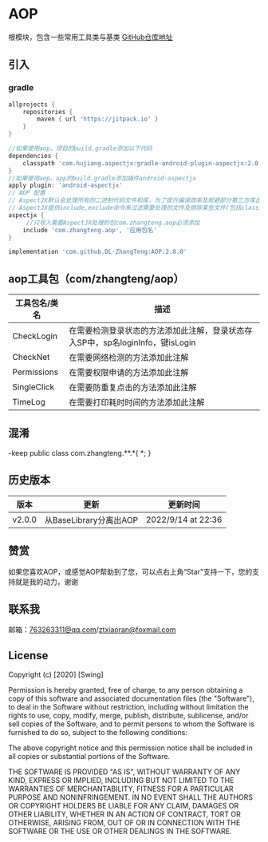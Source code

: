 
# AOP
根模块，包含一些常用工具类与基类
[GitHub仓库地址](https://github.com/DL-ZhangTeng/AOP)
## 引入
### gradle
```groovy
allprojects {
    repositories {
        maven { url 'https://jitpack.io' }
    }
}

//如果使用aop，项目的build.gradle添加以下代码
dependencies {
    classpath 'com.hujiang.aspectjx:gradle-android-plugin-aspectjx:2.0.10'
}
//如果使用aop，app的build.gradle添加插件android-aspectjx
apply plugin: 'android-aspectjx'
// AOP 配置
// AspectJX默认会处理所有的二进制代码文件和库，为了提升编译效率及规避部分第三方库出现的编译兼容性问题，
// AspectJX提供include,exclude命令来过滤需要处理的文件及排除某些文件(包括class文件及jar文件)。
aspectjx {
     //只导入需要AspectJX处理的包com.zhangteng.aop必须添加
    include 'com.zhangteng.aop', '应用包名'
}

implementation 'com.github.DL-ZhangTeng:AOP:2.0.0'
```
## aop工具包（com/zhangteng/aop）
工具包名/类名| 描述
--- | ---
CheckLogin| 在需要检测登录状态的方法添加此注解，登录状态存入SP中，sp名loginInfo，键isLogin
CheckNet| 在需要网络检测的方法添加此注解
Permissions| 在需要权限申请的方法添加此注解
SingleClick| 在需要防重复点击的方法添加此注解
TimeLog| 在需要打印耗时时间的方法添加此注解

## 混淆
-keep public class com.zhangteng.**.*{ *; }
## 历史版本

版本| 更新| 更新时间
--- | --- | ---
v2.0.0| 从BaseLibrary分离出AOP| 2022/9/14 at 22:36

## 赞赏
如果您喜欢AOP，或感觉AOP帮助到了您，可以点右上角“Star”支持一下，您的支持就是我的动力，谢谢

## 联系我
邮箱：763263311@qq.com/ztxiaoran@foxmail.com

## License
Copyright (c) [2020] [Swing]

Permission is hereby granted, free of charge, to any person obtaining a copy
of this software and associated documentation files (the "Software"), to deal
in the Software without restriction, including without limitation the rights
to use, copy, modify, merge, publish, distribute, sublicense, and/or sell
copies of the Software, and to permit persons to whom the Software is
furnished to do so, subject to the following conditions:

The above copyright notice and this permission notice shall be included in all
copies or substantial portions of the Software.

THE SOFTWARE IS PROVIDED "AS IS", WITHOUT WARRANTY OF ANY KIND, EXPRESS OR
IMPLIED, INCLUDING BUT NOT LIMITED TO THE WARRANTIES OF MERCHANTABILITY,
FITNESS FOR A PARTICULAR PURPOSE AND NONINFRINGEMENT. IN NO EVENT SHALL THE
AUTHORS OR COPYRIGHT HOLDERS BE LIABLE FOR ANY CLAIM, DAMAGES OR OTHER
LIABILITY, WHETHER IN AN ACTION OF CONTRACT, TORT OR OTHERWISE, ARISING FROM,
OUT OF OR IN CONNECTION WITH THE SOFTWARE OR THE USE OR OTHER DEALINGS IN THE
SOFTWARE.
